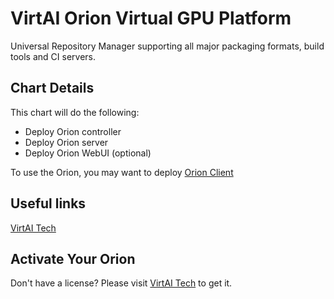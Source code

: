 # VirtAI Orion Virtual GPU Platform

Universal Repository Manager supporting all major packaging formats, build tools and CI servers.

## Chart Details

This chart will do the following:

* Deploy Orion controller
* Deploy Orion server
* Deploy Orion WebUI (optional)

To use the Orion, you may want to deploy [Orion Client](https://virtai.tech/)

## Useful links

[VirtAI Tech](https://virtai.tech/)

## Activate Your Orion

Don't have a license? Please visit [VirtAI Tech](https://virtai.tech/) to get it.
